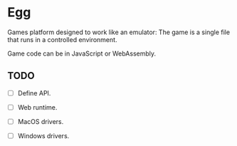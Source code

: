 # Egg

Games platform designed to work like an emulator: The game is a single file that runs in a controlled environment.

Game code can be in JavaScript or WebAssembly.

## TODO

- [ ] Define API.
- [ ] Web runtime.
- [ ] MacOS drivers.
- [ ] Windows drivers.

